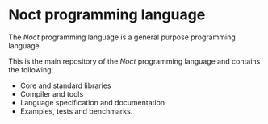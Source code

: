 # Noct programming language

The *Noct* programming language is a general purpose programming language.

This is the main repository of the *Noct* programming language and contains the following:

- Core and standard libraries
- Compiler and tools
- Language specification and documentation
- Examples, tests and benchmarks.